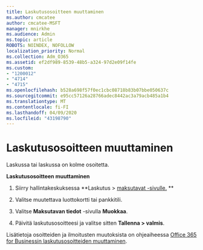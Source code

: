 ```yaml
---
title: Laskutusosoitteen muuttaminen
ms.author: cmcatee
author: cmcatee-MSFT
manager: mnirkhe
ms.audience: Admin
ms.topic: article
ROBOTS: NOINDEX, NOFOLLOW
localization_priority: Normal
ms.collection: Adm_O365
ms.assetid: ef2df989-8539-48b5-a324-97d2e09f14fe
ms.custom:
- "1200012"
- "4714"
- "4715"
ms.openlocfilehash: b528a698f57f0ec1cbc08718b83b07bbe050637c
ms.sourcegitcommit: e95cc57126a28766adec8442ac3a79acb485a1b4
ms.translationtype: MT
ms.contentlocale: fi-FI
ms.lasthandoff: 04/09/2020
ms.locfileid: "43198790"
---
```

# <a name="change-your-billing-address"></a>Laskutusosoitteen muuttaminen

Laskussa tai laskussa on kolme osoitetta. 

**Laskutusosoitteen muuttaminen**

1. Siirry hallintakeskuksessa **Laskutus > [maksutavat -sivulle.](https://go.microsoft.com/fwlink/p/?linkid=2018806) ** 

2. Valitse muutettava luottokortti tai pankkitili. 

3. Valitse **Maksutavan tiedot** -sivulla **Muokkaa**. 

4. Päivitä laskutusosoitteesi ja valitse sitten **Tallenna > valmis**. 

Lisätietoja osoitteiden ja ilmoitusten muutoksista on ohjeaiheessa [Office 365 for Businessin laskutusosoitteiden muuttaminen](https://docs.microsoft.com/microsoft-365/commerce/billing-and-payments/change-your-billing-addresses?view=o365-worldwide). 
